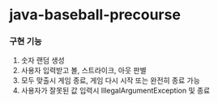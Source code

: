 # java-baseball-precourse
### 구현 기능
1. 숫자 랜덤 생성
2. 사용자 입력받고 볼, 스트라이크, 아웃 판별
3. 모두 맞출시 게임 종료, 게임 다시 시작 또는 완전히 종료 가능
4. 사용자가 잘못된 값 입력시 IllegalArgumentException 및 종료
